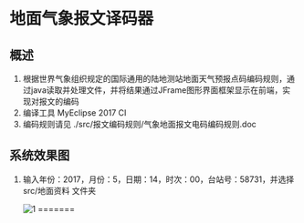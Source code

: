 # 地面气象报文译码器
## 概述

1. 根据世界气象组织规定的国际通用的陆地测站地面天气预报点码编码规则，通过java读取并处理文件，并将结果通过JFrame图形界面框架显示在前端，实现对报文的编码
2. 编译工具 MyEclipse 2017 CI
3. 编码规则请见 ./src/报文编码规则/气象地面报文电码编码规则.doc

## 系统效果图

1. 输入年份：2017，月份：5，日期：14，时次：00，台站号：58731，并选择 src/地面资料 文件夹

   ![1](E:\图片\mdImage\1-1594969386563.jpg)
=======